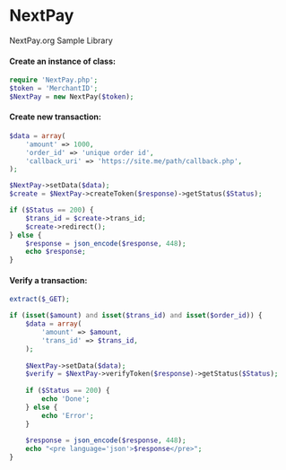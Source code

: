 # NextPay
NextPay.org Sample Library

#### Create an instance of class:
```PHP
require 'NextPay.php';
$token = 'MerchantID';
$NextPay = new NextPay($token);
```

#### Create new transaction:
```PHP
$data = array(
	'amount' => 1000,
	'order_id' => 'unique order id',
	'callback_uri' => 'https://site.me/path/callback.php',
);

$NextPay->setData($data);
$create = $NextPay->createToken($response)->getStatus($Status);

if ($Status == 200) {
	$trans_id = $create->trans_id;
	$create->redirect();
} else {
	$response = json_encode($response, 448);
	echo $response;
}
```

#### Verify a transaction:
```PHP
extract($_GET);

if (isset($amount) and isset($trans_id) and isset($order_id)) {
	$data = array(
		'amount' => $amount,
		'trans_id' => $trans_id,
	);
	
	$NextPay->setData($data);
	$verify = $NextPay->verifyToken($response)->getStatus($Status);
	
	if ($Status == 200) {
		echo 'Done';
	} else {
		echo 'Error';
	}
	
	$response = json_encode($response, 448);
	echo "<pre language='json'>$response</pre>";
}
```
